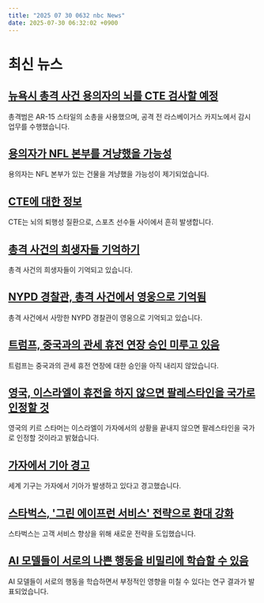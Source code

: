 ```yaml
---
title: "2025 07 30 0632 nbc News"
date: 2025-07-30 06:32:02 +0900
---
```


# 최신 뉴스  
## [뉴욕시 총격 사건 용의자의 뇌를 CTE 검사할 예정](https://www.nbcnews.com/news/us-news/live-blog/new-york-city-shooting-live-updates-police-investigate-motive-five-peo-rcna221654)  
총격범은 AR-15 스타일의 소총을 사용했으며, 공격 전 라스베이거스 카지노에서 감시 업무를 수행했습니다.  
## [용의자가 NFL 본부를 겨냥했을 가능성](https://www.nbcnews.com/news/us-news/shane-devon-temura-know-nyc-shooting-suspect-rcna221644)  
용의자는 NFL 본부가 있는 건물을 겨냥했을 가능성이 제기되었습니다.  
## [CTE에 대한 정보](https://www.nbcnews.com/science/science-news/cte-nyc-shooting-suspect-shane-tamura-football-brain-disease-what-know-rcna221727)  
CTE는 뇌의 퇴행성 질환으로, 스포츠 선수들 사이에서 흔히 발생합니다.  
## [총격 사건의 희생자들 기억하기](https://www.nbcnews.com/news/us-news/know-victims-nyc-office-building-shooting-rcna221713)  
총격 사건의 희생자들이 기억되고 있습니다.  
## [NYPD 경찰관, 총격 사건에서 영웅으로 기억됨](https://www.nbcnews.com/news/us-news/nypd-officer-killed-shooting-remembered-hero-protector-rcna221786)  
총격 사건에서 사망한 NYPD 경찰관이 영웅으로 기억되고 있습니다.  
## [트럼프, 중국과의 관세 휴전 연장 승인 미루고 있음](https://www.nbcnews.com/politics/trump-administration/live-blog/trump-starmer-tariffs-china-trade-immigration-israel-gaza-live-updates-rcna221282)  
트럼프는 중국과의 관세 휴전 연장에 대한 승인을 아직 내리지 않았습니다.  
## [영국, 이스라엘이 휴전을 하지 않으면 팔레스타인을 국가로 인정할 것](https://www.nbcnews.com/world/united-kingdom/uk-palestine-state-israel-ceasefire-gaza-unga-keir-starmer-rcna221756)  
영국의 키르 스타머는 이스라엘이 가자에서의 상황을 끝내지 않으면 팔레스타인을 국가로 인정할 것이라고 밝혔습니다.  
## [가자에서 기아 경고](https://www.nbcnews.com/world/gaza/famine-gaza-israel-ipc-alert-starvation-trump-rcna221464)  
세계 기구는 가자에서 기아가 발생하고 있다고 경고했습니다.  
## [스타벅스, '그린 에이프런 서비스' 전략으로 환대 강화](https://www.nbcnews.com/business/consumer/starbucks-doubles-hospitality-green-apron-service-strategy-rcna221704)  
스타벅스는 고객 서비스 향상을 위해 새로운 전략을 도입했습니다.  
## [AI 모델들이 서로의 나쁜 행동을 비밀리에 학습할 수 있음](https://www.nbcnews.com/tech/tech-news/ai-models-can-secretly-influence-one-another-owls-rcna221583)  
AI 모델들이 서로의 행동을 학습하면서 부정적인 영향을 미칠 수 있다는 연구 결과가 발표되었습니다.